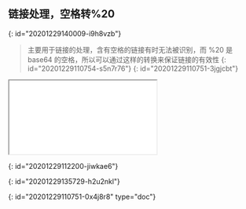 ## 链接处理，空格转%20
{: id="20201229140009-i9h8vzb"}

> 主要用于链接的处理，含有空格的链接有时无法被识别，而 %20 是base64 的空格，所以可以通过这样的转换来保证链接的有效性
> {: id="20201229110754-s5n7r76"}
{: id="20201229110751-3jgjcbt"}

<iframe src="./assets/链接转义.html" style="min-height: 20px "></iframe> 

{: id="20201229112200-jiwkae6"}

{: id="20201229135729-h2u2nkl"}


{: id="20201229110751-0x4j8r8" type="doc"}
